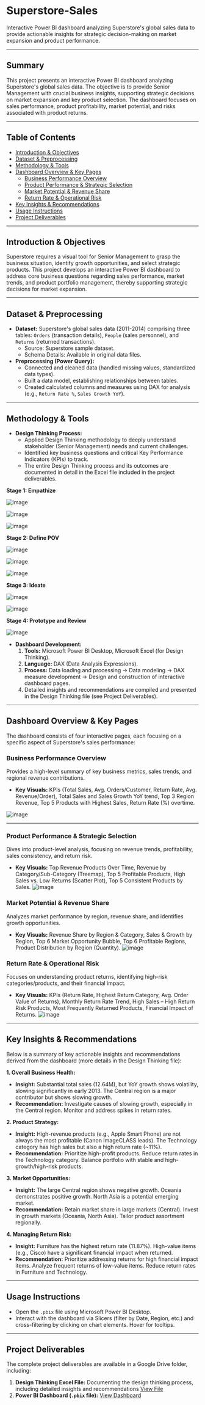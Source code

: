 # Superstore-Sales
Interactive Power BI dashboard analyzing Superstore's global sales data to provide actionable insights for strategic decision-making on market expansion and product performance.

---
## Summary
This project presents an interactive Power BI dashboard analyzing Superstore's global sales data. The objective is to provide Senior Management with crucial business insights, supporting strategic decisions on market expansion and key product selection. The dashboard focuses on sales performance, product profitability, market potential, and risks associated with product returns.

---

## Table of Contents
- [Introduction & Objectives](#introduction--objectives)
- [Dataset & Preprocessing](#dataset--preprocessing)
- [Methodology & Tools](#methodology--tools)
- [Dashboard Overview & Key Pages](#dashboard-overview--key-pages)
    - [Business Performance Overview](#business-performance-overview)
    - [Product Performance & Strategic Selection](#product-performance--strategic-selection)
    - [Market Potential & Revenue Share](#market-potential--revenue-share)
    - [Return Rate & Operational Risk](#return-rate--operational-risk)
- [Key Insights & Recommendations](#key-insights--recommendations)
- [Usage Instructions](#usage-instructions)
- [Project Deliverables](#project-deliverables)

---

## Introduction & Objectives
Superstore requires a visual tool for Senior Management to grasp the business situation, identify growth opportunities, and select strategic products. This project develops an interactive Power BI dashboard to address core business questions regarding sales performance, market trends, and product portfolio management, thereby supporting strategic decisions for market expansion.

---
## Dataset & Preprocessing
-   **Dataset:** Superstore's global sales data (2011-2014) comprising three tables: `Orders` (transaction details), `People` (sales personnel), and `Returns` (returned transactions).
    -   Source: Superstore sample dataset.
    -   Schema Details: Available in original data files.
-   **Preprocessing (Power Query):**
    -   Connected and cleaned data (handled missing values, standardized data types).
    -   Built a data model, establishing relationships between tables.
    -   Created calculated columns and measures using DAX for analysis (e.g., `Return Rate %`, `Sales Growth YoY`).

---
## Methodology & Tools
-   **Design Thinking Process:**
    -   Applied Design Thinking methodology to deeply understand stakeholder (Senior Management) needs and current challenges.
    -   Identified key business questions and critical Key Performance Indicators (KPIs) to track.
    -   The entire Design Thinking process and its outcomes are documented in detail in the Excel file included in the project deliverables.

**Stage 1: Empathize**


![image](https://github.com/user-attachments/assets/3dbb6bf5-a117-4de4-8bbf-55d8a558147d)

![image](https://github.com/user-attachments/assets/0559cccd-44f8-41eb-8e44-f8f47784feb7)

![image](https://github.com/user-attachments/assets/5bda57e1-4e65-4a9a-a7b7-0ee38985e50a)





**Stage 2: Define POV**


![image](https://github.com/user-attachments/assets/4b22e569-22d6-44c5-833b-621572e55e2b)

![image](https://github.com/user-attachments/assets/188c3692-5cae-4318-8a04-93e63b0e5180)

![image](https://github.com/user-attachments/assets/4f9da449-f490-4592-bded-b433adf3a31d)




**Stage 3: Ideate**

![image](https://github.com/user-attachments/assets/e4a7dbb9-64e7-4421-9d8e-768585f5b2c6)

![image](https://github.com/user-attachments/assets/8cb30af8-699d-451f-8421-2c9712a335e2)





**Stage 4: Prototype and Review**

![image](https://github.com/user-attachments/assets/db689fd2-a5c9-4aec-ae7c-5d908a1741ed)







-   **Dashboard Development:**
    1.  **Tools:** Microsoft Power BI Desktop, Microsoft Excel (for Design Thinking).
    2.  **Language:** DAX (Data Analysis Expressions).
    3.  **Process:** Data loading and processing -> Data modeling -> DAX measure development -> Design and construction of interactive dashboard pages.
    4.  Detailed insights and recommendations are compiled and presented in the Design Thinking file (see Project Deliverables).

---
## Dashboard Overview & Key Pages
The dashboard consists of four interactive pages, each focusing on a specific aspect of Superstore's sales performance:

### Business Performance Overview
Provides a high-level summary of key business metrics, sales trends, and regional revenue contributions.
*   **Key Visuals:** KPIs (Total Sales, Avg. Orders/Customer, Return Rate, Avg. Revenue/Order), Total Sales and Sales Growth YoY trend, Top 3 Region Revenue, Top 5 Products with Highest Sales, Return Rate (%) overtime.

![image](https://github.com/user-attachments/assets/d3dd2aa8-f196-478b-babc-75886e5846f7)


---
### Product Performance & Strategic Selection
Dives into product-level analysis, focusing on revenue trends, profitability, sales consistency, and return risk.
*   **Key Visuals:** Top Revenue Products Over Time, Revenue by Category/Sub-Category (Treemap), Top 5 Profitable Products, High Sales vs. Low Returns (Scatter Plot), Top 5 Consistent Products by Sales.
![image](https://github.com/user-attachments/assets/e3762477-d117-4f88-a5a4-47cb278b9db5)


### Market Potential & Revenue Share
Analyzes market performance by region, revenue share, and identifies growth opportunities.
*   **Key Visuals:** Revenue Share by Region & Category, Sales & Growth by Region, Top 6 Market Opportunity Bubble, Top 6 Profitable Regions, Product Distribution by Region (Quantity).
![image](https://github.com/user-attachments/assets/1cc01d39-1da0-46c6-97ee-5bbaaf0a4cfc)


### Return Rate & Operational Risk
Focuses on understanding product returns, identifying high-risk categories/products, and their financial impact.
*   **Key Visuals:** KPIs (Return Rate, Highest Return Category, Avg. Order Value of Returns), Monthly Return Rate Trend, High Sales – High Return Risk Products, Most Frequently Returned Products, Financial Impact of Returns.
![image](https://github.com/user-attachments/assets/91a27a50-e0d6-4628-a0c2-963f4de46d38)


---

## Key Insights & Recommendations
Below is a summary of key actionable insights and recommendations derived from the dashboard (more details in the Design Thinking file):

**1. Overall Business Health:**
*   **Insight:** Substantial total sales (12.64M), but YoY growth shows volatility, slowing significantly in early 2013. The Central region is a major contributor but shows slowing growth.
*   **Recommendation:** Investigate causes of slowing growth, especially in the Central region. Monitor and address spikes in return rates.

**2. Product Strategy:**
*   **Insight:** High-revenue products (e.g., Apple Smart Phone) are not always the most profitable (Canon ImageCLASS leads). The Technology category has high sales but also a high return rate (~11%).
*   **Recommendation:** Prioritize high-profit products. Reduce return rates in the Technology category. Balance portfolio with stable and high-growth/high-risk products.

**3. Market Opportunities:**
*   **Insight:** The large Central region shows negative growth. Oceania demonstrates positive growth. North Asia is a potential emerging market.
*   **Recommendation:** Retain market share in large markets (Central). Invest in growth markets (Oceania, North Asia). Tailor product assortment regionally.

**4. Managing Return Risk:**
*   **Insight:** Furniture has the highest return rate (11.87%). High-value items (e.g., Cisco) have a significant financial impact when returned.
*   **Recommendation:** Prioritize addressing returns for high financial impact items. Analyze frequent returns of low-value items. Reduce return rates in Furniture and Technology.

---

## Usage Instructions
-   Open the `.pbix` file using Microsoft Power BI Desktop.
-   Interact with the dashboard via Slicers (filter by Date, Region, etc.) and cross-filtering by clicking on chart elements. Hover for tooltips.

---
## Project Deliverables
The complete project deliverables are available in a Google Drive folder, including:
1.  **Design Thinking Excel File:** Documenting the design thinking process, including detailed insights and recommendations [View File](https://github.com/Dung040125/Superstore-Sales/blob/main/Design%20Thinking.xlsx)
2.  **Power BI Dashboard (`.pbix` file):** [View Dashboard](https://github.com/Dung040125/Superstore-Sales/blob/main/Project%202.pbix)
